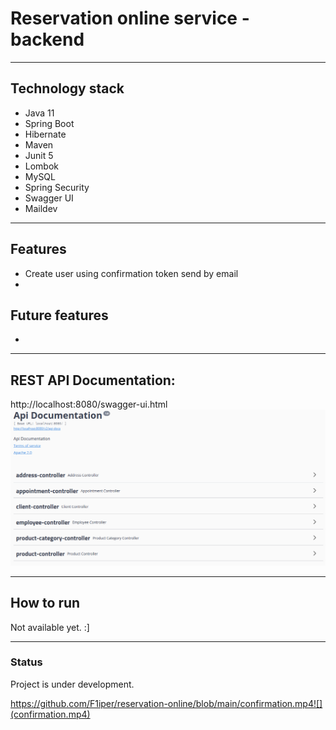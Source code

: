 # Reservation online service - backend

---

## Technology stack

* Java 11
* Spring Boot
* Hibernate
* Maven
* Junit 5
* Lombok
* MySQL
* Spring Security
* Swagger UI
* Maildev

---
## Features
* Create user using confirmation token send by email
* 

## Future features
* 

---
## REST API Documentation:
http://localhost:8080/swagger-ui.html
![](swag.png)

---
## How to run
Not available yet. :]

---
### Status
Project is under development.

https://github.com/F1iper/reservation-online/blob/main/confirmation.mp4![](confirmation.mp4)
